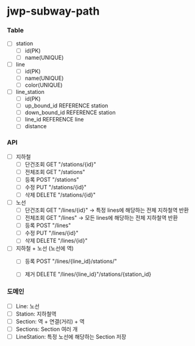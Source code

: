 # jwp-subway-path

### Table
- [ ] station
    - [ ] id(PK)
    - [ ] name(UNIQUE)
- [ ] line
    - [ ] id(PK)
    - [ ] name(UNIQUE)
    - [ ] color(UNIQUE)
- [ ] line_station
    - [ ] id(PK)
    - [ ] up_bound_id REFERENCE station
    - [ ] down_bound_id REFERENCE station
    - [ ] line_id REFERENCE line
    - [ ] distance

### API
- [ ] 지하철
  - [ ] 단건조회 GET "/stations/{id}" 
  - [ ] 전체조회 GET "/stations" 
  - [ ] 등록 POST "/stations"
  - [ ] 수정 PUT "/stations/{id}"
  - [ ] 삭제 DELETE "/stations/{id}"
- [ ] 노선
  - [ ] 단건조회 GET "/lines/{id}" -> 특정 lines에 해당하는 전체 지하철역 반환 
  - [ ] 전체조회 GET "/lines" -> 모든 lines에 해당하는 전체 지하철역 반환
  - [ ] 등록 POST "/lines"
  - [ ] 수정 PUT "/lines/{id}"
  - [ ] 삭제 DELETE "/lines/{id}"
- [ ] 지하철 + 노선 (노선에 역)
  - [ ] 등록 POST "/lines/{line_id}/stations/"
  - [ ] 제거 DELETE "/lines/{line_id}"/stations/{station_id}


### 도메인
- [ ] Line: 노선
- [ ] Station: 지하철역
- [ ] Section: 역 + 연결(거리) + 역
- [ ] Sections: Section 여러 개
- [ ] LineStation: 특정 노선에 해당하는 Section 저장
